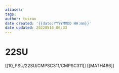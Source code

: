 ```yaml
---
aliases: 
tags:
author: tusrau
date created: '{{date:YYYYMMDD HH:mm}}'
date updated: 20220516 06:33
---
```


# 22SU

[[10_PSU/22SU/CMPSC311/CMPSC311]]
[[MATH486]]
